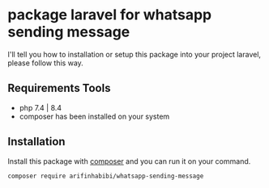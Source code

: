 
# package laravel for whatsapp sending message

I'll tell you how to installation or setup this package into your project laravel, please follow this way.

## Requirements Tools

- php 7.4 | 8.4
- composer has been installed on your system

## Installation

Install this package with [composer](https://getcomposer.org/) and you can run it on your command.

```bash
composer require arifinhabibi/whatsapp-sending-message
```
    